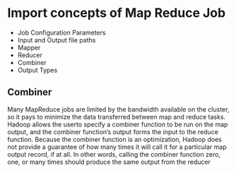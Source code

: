 # Import concepts of Map Reduce Job
* Job Configuration Parameters
* Input and Output file paths
* Mapper
* Reducer
* Combiner
* Output Types

## Combiner
Many MapReduce jobs are limited by the bandwidth available on the cluster, so it pays to minimize the data transferred between map and reduce tasks. Hadoop allows the userto specify a combiner function to be run on the map output, and the combiner function’s output forms the input to the reduce function. Because the combiner function is an optimization, Hadoop does not provide a guarantee of how many times it will call it for a particular map output record, if at all. In other words, calling the combiner function zero, one, or many times should produce the same output from the reducer